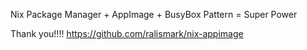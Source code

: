 Nix Package Manager + AppImage + BusyBox Pattern = Super Power

Thank you!!!!
https://github.com/ralismark/nix-appimage
